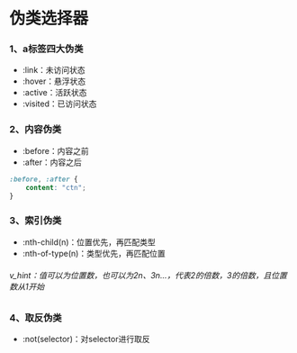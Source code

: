 # 伪类选择器

### 1、a标签四大伪类

- :link：未访问状态
- :hover：悬浮状态
- :active：活跃状态
- :visited：已访问状态

### 2、内容伪类

- :before：内容之前
- :after：内容之后

```css
:before, :after {
    content: "ctn";
}
```

### 3、索引伪类

- :nth-child(n)：位置优先，再匹配类型
- :nth-of-type(n)：类型优先，再匹配位置

###### v_hint：值可以为位置数，也可以为2n、3n...，代表2的倍数，3的倍数，且位置数从1开始

### 4、取反伪类

- :not(selector)：对selector进行取反

